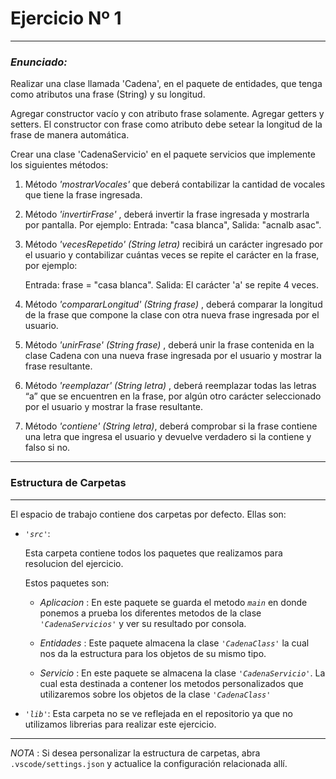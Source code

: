 # Ejercicio Nº 1
----
### *Enunciado:*
<p> 
Realizar una clase llamada 'Cadena', en el paquete de entidades, que tenga como atributos una frase (String) y su longitud. 

Agregar constructor vacío y con atributo frase solamente. Agregar getters y setters. El constructor con frase como atributo debe setear la longitud de la frase de manera automática. 

Crear una clase 'CadenaServicio' en el paquete servicios que implemente los siguientes métodos:
</p>

1. Método *'mostrarVocales'* que deberá contabilizar la cantidad de vocales que tiene la frase ingresada.

2. Método *'invertirFrase'* , deberá invertir la frase ingresada y mostrarla por pantalla. Por ejemplo: Entrada: "casa blanca", Salida: "acnalb asac".

3. Método *'vecesRepetido' (String letra)* recibirá un carácter ingresado por el usuario y contabilizar cuántas veces se repite el carácter en la frase, por ejemplo:

    Entrada: frase = "casa blanca". Salida: El carácter 'a' se repite 4 veces.

4. Método *'compararLongitud' (String frase)* , deberá comparar la longitud de la frase que compone la clase con otra nueva frase ingresada por el usuario.

5. Método *'unirFrase' (String frase)* , deberá unir la frase contenida en la clase Cadena con una nueva frase ingresada por el usuario y mostrar la frase resultante.

6. Método *'reemplazar' (String letra)* , deberá reemplazar todas las letras “a” que se encuentren en la frase, por algún otro carácter seleccionado por el usuario y mostrar la frase resultante.

7. Método *'contiene' (String letra)*, deberá comprobar si la frase contiene una letra que ingresa el usuario y devuelve verdadero si la contiene y falso si no.

---
### Estructura de Carpetas
---
El espacio de trabajo contiene dos carpetas por defecto.
Ellas son:

+ *`'src'`*:
    <p>Esta carpeta contiene todos los paquetes que realizamos para resolucion del ejercicio.</p>

    Estos paquetes son:
    + *Aplicacion* : En este paquete se guarda el metodo *`main`* en donde ponemos a prueba los diferentes metodos de la clase *`'CadenaServicios'`* y ver su resultado por consola.

    + *Entidades* : Este paquete almacena la clase *`'CadenaClass'`* la cual nos da la estructura para los objetos de su mismo tipo.

    + *Servicio* : En este paquete se almacena la clase *`'CadenaServicio'`*. La cual esta destinada a contener los metodos personalizados que utilizaremos sobre los objetos de la clase *`'CadenaClass'`*

+ *`'lib'`*: Esta carpeta no se ve reflejada en el repositorio ya que no utilizamos librerias para realizar este ejercicio.

---

*NOTA* : Si desea personalizar la estructura de carpetas, abra `.vscode/settings.json` y actualice la configuración relacionada allí.
